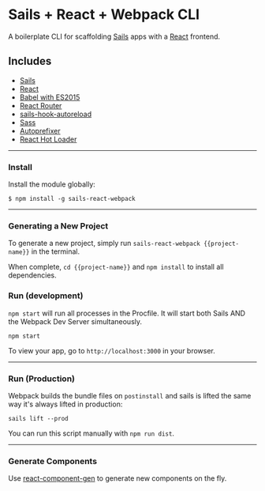 # Sails + React + Webpack CLI

A boilerplate CLI for scaffolding [Sails](http://sailsjs.org) apps with a [React](https://facebook.github.io/react/) frontend.

## Includes

* [Sails](http://sailsjs.org)
* [React](https://facebook.github.io/react/)
* [Babel with ES2015](https://babeljs.io)
* [React Router](https://github.com/reactjs/react-router)
* [sails-hook-autoreload](https://github.com/sgress454/sails-hook-autoreload)
* [Sass](https://github.com/jtangelder/sass-loader)
* [Autoprefixer](https://github.com/passy/autoprefixer-loader)
* [React Hot Loader](https://github.com/gaearon/react-hot-loader)

___

### Install

Install the module globally:

```shell
$ npm install -g sails-react-webpack
```
___


### Generating a New Project

To generate a new project, simply run `sails-react-webpack {{project-name}}` in the terminal.

When complete, `cd {{project-name}}` and `npm install` to install all dependencies.

### Run (development)

`npm start` will run all processes in the Procfile. It will start both Sails AND the Webpack Dev Server simultaneously.

```shell
npm start
```

To view your app, go to `http://localhost:3000` in your browser.
___

### Run (Production)

Webpack builds the bundle files on `postinstall` and sails is lifted the same way it's always lifted in production:

```shell
sails lift --prod
```

You can run this script manually with `npm run dist`.

___

### Generate Components

Use [react-component-gen](https://github.com/markmur/react-component-gen) to generate new components on the fly.

